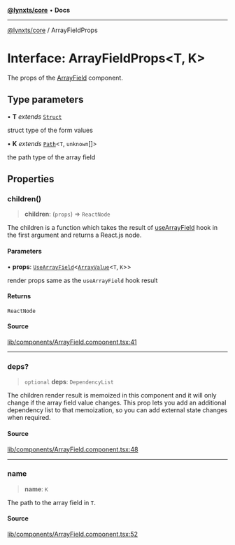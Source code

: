 [**@lynxts/core**](../README.md) • **Docs**

***

[@lynxts/core](../README.md) / ArrayFieldProps

# Interface: ArrayFieldProps\<T, K\>

The props of the [ArrayField](../functions/ArrayField.md) component.

## Type parameters

• **T** *extends* [`Struct`](../type-aliases/Struct.md)

struct type of the form values

• **K** *extends* [`Path`](../type-aliases/Path.md)\<`T`, `unknown`[]\>

the path type of the array field

## Properties

### children()

> **children**: (`props`) => `ReactNode`

The children is a function which takes the result of [useArrayField](../functions/useArrayField.md)
hook in the first argument and returns a React.js node.

#### Parameters

• **props**: [`UseArrayField`](UseArrayField.md)\<[`ArrayValue`](../type-aliases/ArrayValue.md)\<`T`, `K`\>\>

render props same as the `useArrayField` hook result

#### Returns

`ReactNode`

#### Source

[lib/components/ArrayField.component.tsx:41](https://github.com/JoseLion/lynxts/blob/main/packages/core/src/lib/components/ArrayField.component.tsx#L41)

***

### deps?

> `optional` **deps**: `DependencyList`

The children render result is memoized in this component and it will only
change if the array field value changes. This prop lets you add an
additional dependency list to that memoization, so you can add external
state changes when required.

#### Source

[lib/components/ArrayField.component.tsx:48](https://github.com/JoseLion/lynxts/blob/main/packages/core/src/lib/components/ArrayField.component.tsx#L48)

***

### name

> **name**: `K`

The path to the array field in `T`.

#### Source

[lib/components/ArrayField.component.tsx:52](https://github.com/JoseLion/lynxts/blob/main/packages/core/src/lib/components/ArrayField.component.tsx#L52)
